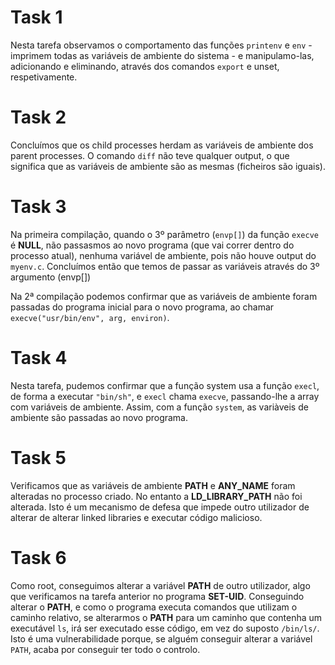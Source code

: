 # Task 1

Nesta tarefa observamos o comportamento das funções `printenv` e `env` - imprimem todas as variáveis de ambiente do sistema - e manipulamo-las, adicionando e eliminando, através dos comandos `export` e unset, respetivamente.

# Task 2

Concluímos que os child processes herdam as variáveis de ambiente dos parent processes. O comando `diff` não teve qualquer output, o que significa que as variáveis de ambiente são as mesmas (ficheiros são iguais).

# Task 3

Na primeira compilação, quando o 3º parâmetro (`envp[]`) da função `execve` é **NULL**, não passasmos ao novo programa (que vai correr dentro do processo atual), nenhuma variável de ambiente, pois não houve output do `myenv.c`. Concluímos então que temos de passar as variáveis através do 3º argumento (envp[])

Na 2ª compilação podemos confirmar que as variáveis de ambiente foram passadas do programa inicial para o novo programa, ao chamar `execve("usr/bin/env", arg, environ)`.

# Task 4

Nesta tarefa, pudemos confirmar que a função system usa a função `execl`, de forma a executar `"bin/sh"`, e `execl` chama `execve`, passando-lhe a array com variáveis de ambiente. Assim, com a função `system`, as variàveis de ambiente são passadas ao novo programa.

# Task 5

Verificamos que as variáveis de ambiente **PATH** e **ANY_NAME** foram alteradas no processo criado. No entanto a **LD_LIBRARY_PATH** não foi alterada. Isto é um mecanismo de defesa que impede outro utilizador de alterar de alterar linked libraries e executar código malicioso.

# Task 6 

Como root, conseguimos alterar a variável **PATH** de outro utilizador, algo que verificamos na tarefa anterior no programa **SET-UID**.
Conseguindo alterar o **PATH**, e como o programa executa comandos que utilizam o caminho relativo, se alterarmos o **PATH** para um caminho que contenha um executável `ls`, irá ser executado esse código, em vez do suposto `/bin/ls/`. Isto é uma vulnerabilidade porque, se alguém conseguir alterar a variável `PATH`, acaba por conseguir ter todo o controlo.
